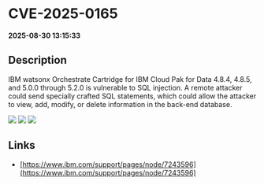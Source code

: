 # CVE-2025-0165

**2025-08-30 13:15:33**

## Description
IBM watsonx Orchestrate Cartridge for IBM Cloud Pak for Data 4.8.4, 4.8.5, and 5.0.0 through 5.2.0 is vulnerable to SQL injection. A remote attacker could send specially crafted SQL statements, which could allow the attacker to view, add, modify, or delete information in the back-end database.

![](https://img.shields.io/static/v1?label=Score&message=7.6&color=red)
![](https://img.shields.io/static/v1?label=Severity&message=HIGH&color=red)
![](https://img.shields.io/static/v1?label=CWE&message=SQL&color=green)

## Links
- [https://www.ibm.com/support/pages/node/7243596](https://www.ibm.com/support/pages/node/7243596)
